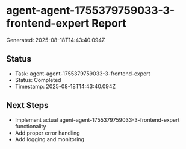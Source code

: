 # agent-agent-1755379759033-3-frontend-expert Report

Generated: 2025-08-18T14:43:40.094Z

## Status
- Task: agent-agent-1755379759033-3-frontend-expert
- Status: Completed
- Timestamp: 2025-08-18T14:43:40.094Z

## Next Steps
- Implement actual agent-agent-1755379759033-3-frontend-expert functionality
- Add proper error handling
- Add logging and monitoring
